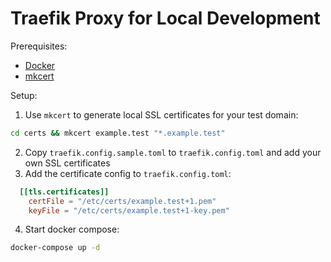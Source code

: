 # Traefik Proxy for Local Development

Prerequisites:

- [Docker](https://www.docker.com/)
- [mkcert](https://github.com/FiloSottile/mkcert)

Setup:

1. Use `mkcert` to generate local SSL certificates for your test domain:

```bash
cd certs && mkcert example.test "*.example.test"
```

2. Copy `traefik.config.sample.toml` to `traefik.config.toml` and add your own SSL certificates
3. Add the certificate config to `traefik.config.toml`:

```toml
  [[tls.certificates]]
    certFile = "/etc/certs/example.test+1.pem"
    keyFile = "/etc/certs/example.test+1-key.pem"
```

4. Start docker compose:

```bash
docker-compose up -d
```
